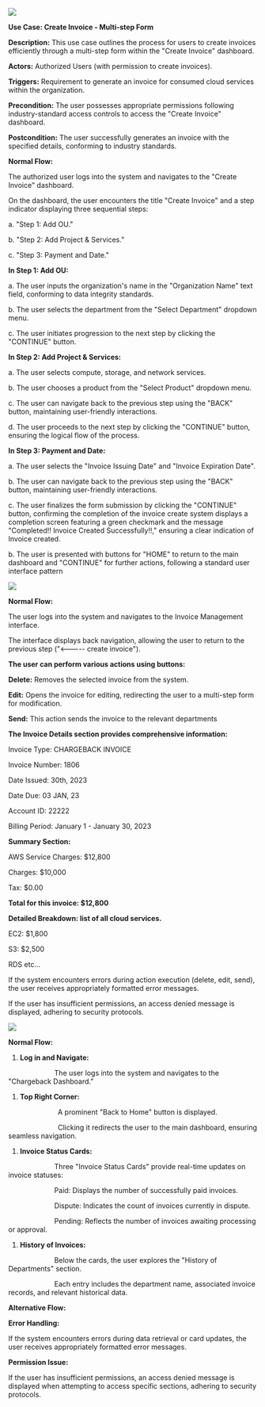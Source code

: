 
![](Aspose.Words.9fef2486-5868-4aa6-bfc8-1edcbe9323ca.001.png)

**Use Case: Create Invoice - Multi-step Form**

**Description:**  This use case outlines the process for users to create invoices efficiently through a multi-step form within the "Create Invoice" dashboard.

**Actors:** Authorized Users (with permission to create invoices).

**Triggers:** Requirement to generate an invoice for consumed cloud services within the organization.

**Precondition:** The user possesses appropriate permissions following industry-standard access controls to access the "Create Invoice" dashboard.

**Postcondition:** The user successfully generates an invoice with the specified details, conforming to industry standards.


**Normal Flow:**

The authorized user logs into the system and navigates to the "Create Invoice" dashboard.

On the dashboard, the user encounters the title "Create Invoice" and a step indicator displaying three sequential steps:

a. "Step 1: Add OU."

b. "Step 2: Add Project & Services."

c. "Step 3: Payment and Date."

**In Step 1: Add OU:**

a. The user inputs the organization's name in the "Organization Name" text field, conforming to data integrity standards.

b. The user selects the department from the "Select Department" dropdown menu.

c. The user initiates progression to the next step by clicking the "CONTINUE" button.

**In Step 2: Add Project & Services:**

a. The user selects compute, storage, and network services.

b. The user chooses a product from the "Select Product" dropdown menu.

c. The user can navigate back to the previous step using the "BACK" button, maintaining user-friendly interactions.

d. The user proceeds to the next step by clicking the "CONTINUE" button, ensuring the logical flow of the process.

**In Step 3: Payment and Date:**

a. The user selects the "Invoice Issuing Date" and "Invoice Expiration Date".

b. The user can navigate back to the previous step using the "BACK" button, maintaining user-friendly interactions.

c. The user finalizes the form submission by clicking the "CONTINUE" button, confirming the completion of the invoice create system displays a completion screen featuring a green checkmark and the message "Completed!! Invoice Created Successfully!!," ensuring a clear indication of Invoice created. 

b. The user is presented with buttons for "HOME" to return to the main dashboard and "CONTINUE" for further actions, following a standard user interface pattern

![](Aspose.Words.9fef2486-5868-4aa6-bfc8-1edcbe9323ca.002.jpeg)


**Normal Flow:**

The user logs into the system and navigates to the Invoice Management interface.

The interface displays back navigation, allowing the user to return to the previous step ("<----- create invoice").

**The user can perform various actions using buttons:**

**Delete:** Removes the selected invoice from the system.

**Edit:** Opens the invoice for editing, redirecting the user to a multi-step form for modification.

**Send:** This action sends the invoice to the relevant departments

**The Invoice Details section provides comprehensive information:**

Invoice Type: CHARGEBACK INVOICE

Invoice Number: 1806

Date Issued: 30th, 2023

Date Due: 03 JAN, 23

Account ID: 22222

Billing Period: January 1 - January 30, 2023

**Summary Section:**

AWS Service Charges: $12,800

Charges: $10,000

Tax: $0.00

**Total for this invoice: $12,800**

**Detailed Breakdown: list of all cloud services.** 

EC2: $1,800

S3: $2,500

RDS etc… 

If the system encounters errors during action execution (delete, edit, send), the user receives appropriately formatted error messages.

If the user has insufficient permissions, an access denied message is displayed, adhering to security protocols.





![](Aspose.Words.9fef2486-5868-4aa6-bfc8-1edcbe9323ca.003.jpeg)



**Normal Flow:**

1) **Log in and Navigate:**

`             `The user logs into the system and navigates to the "Chargeback Dashboard."

1) **Top Right Corner:**

`              `A prominent "Back to Home" button is displayed.

`              `Clicking it redirects the user to the main dashboard, ensuring seamless navigation.

1) **Invoice Status Cards:**

`             `Three "Invoice Status Cards" provide real-time updates on invoice statuses:

`             `Paid: Displays the number of successfully paid invoices.

`             `Dispute: Indicates the count of invoices currently in dispute.

`             `Pending: Reflects the number of invoices awaiting processing or approval.

1) **History of Invoices:**

`             `Below the cards, the user explores the "History of Departments" section.

`             `Each entry includes the department name, associated invoice records, and relevant historical data.

**Alternative Flow:**

**Error Handling:**

If the system encounters errors during data retrieval or card updates, the user receives appropriately formatted error messages.

**Permission Issue:**

If the user has insufficient permissions, an access denied message is displayed when attempting to access specific sections, adhering to security protocols.


